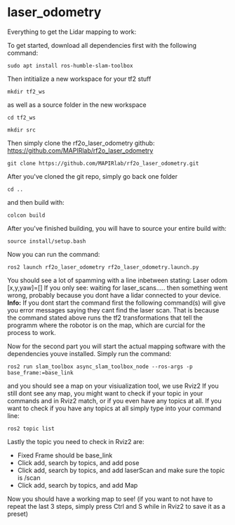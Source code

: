# laser_odometry
Everything to get the Lidar mapping to work:

To get started, download all dependencies first with the following command: 
```
sudo apt install ros-humble-slam-toolbox
``` 
Then intitialize a new workspace for your tf2 stuff
```
mkdir tf2_ws
```
as well as a source folder in the new workspace
```
cd tf2_ws

mkdir src
```
Then simply clone the rf2o_laser_odometry github: https://github.com/MAPIRlab/rf2o_laser_odometry
``` 
git clone https://github.com/MAPIRlab/rf2o_laser_odometry.git 
``` 
After you've cloned the git repo, simply go back one folder 
``` 
cd .. 
```
and then build with: 
``` 
colcon build 
```
After you've finished building, you will have to source your entire build with: 
``` 
source install/setup.bash
``` 
Now you can run the command: 
``` 
ros2 launch rf2o_laser_odometry rf2o_laser_odometry.launch.py 
``` 
You should see a lot of spamming with a line inbetween stating: Laser odom [x,y,yaw]=[]
If you only see: waiting for laser_scans..... then something went wrong, probably because you dont have a lidar connected to your device. 
**Info:** If you dont start the command first the following command(s) will give you error messages saying they cant find the laser scan. That is because the command stated above runs the tf2 transformations that tell the programm where the robotor is on the map, which are curcial for the process to work.

Now for the second part you will start the actual mapping software with the dependencies youve installed. 
Simply run the command: 
```
ros2 run slam_toolbox async_slam_toolbox_node --ros-args -p base_frame:=base_link 
```
and you should see a map on your visiualization tool, we use Rviz2
If you still dont see any map, you might want to check if your topic in your commands and in Rviz2 match, or if you even have any topics at all. 
If you want to check if you have any topics at all simply type into your command line: 
```
ros2 topic list
```
Lastly the topic you need to check in Rviz2 are: 
- Fixed Frame should be base_link 
- Click add, search by topics, and add pose
- Click add, search by topics, and add laserScan and make sure the topic is /scan
- Click add, search by topics, and add Map

Now you should have a working map to see!
(if you want to not have to repeat the last 3 steps, simply press Ctrl and S while in Rviz2 to save it as a preset)
